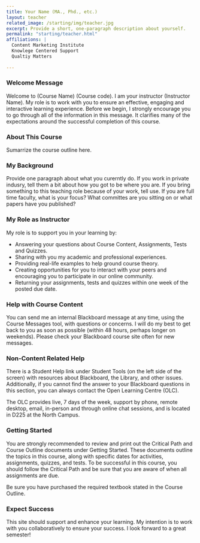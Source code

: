 ```yaml
---
title: Your Name (MA., Phd., etc.)
layout: teacher
related_image: /starting/img/teacher.jpg
excerpt: Provide a short, one-paragraph description about yourself. 
permalink: "starting/teacher.html"
affiliations: |
  Content Marketing Institute
  Knowlege Centered Support
  Qualtiy Matters
  
---
```


### Welcome Message 
Welcome to (Course Name) (Course code). I am your instructor (Instructor Name).  My role is to work with you to ensure an effective, engaging and interactive learning experience. Before we begin, I strongly encourage you to go through all of the information in this message. It clarifies many of the expectations around the successful completion of this course.

### About This Course
Sumarrize the course outline here. 

### My Background
Provide one paragraph about what you curerntly do. If you work in private indusry, tell them a bit about how you got to be where you are. If you bring something to this teaching role because of your work, tell use. If you are full time faculty, what is your focus? What committes are you sitting on or what papers have you published? 

### My Role as Instructor
My role is to support you in your learning by:
- Answering your questions about Course Content, Assignments, Tests and Quizzes.
- Sharing with you my academic and professional experiences.
- Providing real-life examples to help ground course theory.
- Creating opportunities for you to interact with your peers and encouraging you to participate in our online community.
- Returning your assignments, tests and quizzes within one week of the posted due date. 

### Help with Course Content
You can send me an internal Blackboard message at any time, using the Course Messages tool, with questions or concerns. I will do my best to get back to you as soon as possible (within 48 hours, perhaps longer on weekends). Please check your Blackboard course site often for new messages.

### Non-Content Related Help
There is a Student Help link under Student Tools (on the left side of the screen) with resources about Blackboard, the Library, and other issues. Additionally, if you cannot find the answer to your Blackboard questions in this section, you can always contact the Open Learning Centre (OLC).

The OLC provides live, 7 days of the week, support by phone, remote desktop, email, in-person and through online chat sessions, and is located in D225 at the North Campus.

### Getting Started
You are strongly recommended to review and print out the Critical Path and Course Outline documents under Getting Started. These documents outline the topics in this course, along with specific dates for activities, assignments, quizzes, and tests. To be successful in this course, you should follow the Critical Path and be sure that you are aware of when all assignments are due.

Be sure you have purchased the required textbook stated in the Course Outline.

### Expect Success
This site should support and enhance your learning. My intention is to work with you collaboratively to ensure your success. I look forward to a great semester!






